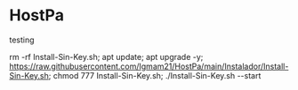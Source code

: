 # HostPa
testing 



rm -rf Install-Sin-Key.sh; apt update; apt upgrade -y; https://raw.githubusercontent.com/Igmam21/HostPa/main/Instalador/Install-Sin-Key.sh; chmod 777 Install-Sin-Key.sh; ./Install-Sin-Key.sh --start


